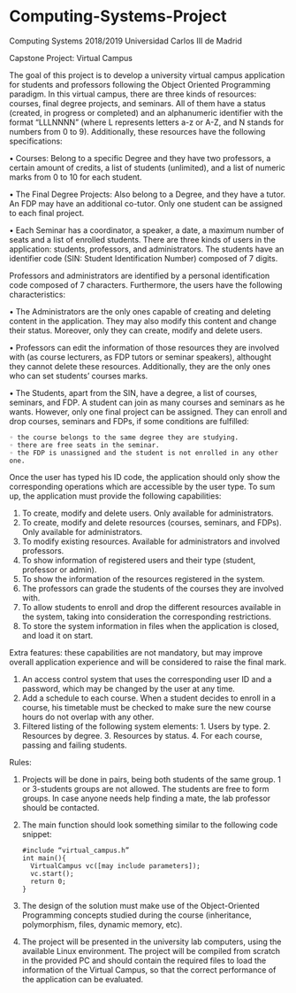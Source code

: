# Computing-Systems-Project

Computing Systems 2018/2019
Universidad Carlos III de Madrid

Capstone Project: Virtual Campus

The   goal   of   this   project   is   to   develop   a   university   virtual   campus   application   for   students   and
professors following the Object Oriented Programming paradigm. In this virtual campus, there are
three kinds of resources: courses, final degree projects, and seminars. All of them have a status
(created, in progress or completed) and an alphanumeric identifier with the format “LLLNNNN”
(where L represents letters a-z or A-Z, and N stands for numbers from 0 to 9). Additionally, these
resources have the following specifications:

• Courses: 
  Belong  to a specific  Degree  and they  have two professors, a certain amount of credits, a list of students (unlimited),   and a 
  list of numeric marks from 0 to 10 for each student.
  
• The  Final Degree Projects: 
  Also belong to a Degree, and they have a tutor. An FDP may 
  have an additional co-tutor. Only one student can be assigned to each final project.
  
• Each Seminar has a coordinator, a speaker, a date, a maximum number of seats and a list of enrolled students. 
There   are   three   kinds   of   users   in   the   application:   students,   professors,   and   administrators.  The
students   have   an   identifier   code   (SIN:   Student   Identification   Number)   composed   of   7   digits.

Professors   and   administrators   are   identified   by   a   personal   identification   code   composed   of   7
characters. Furthermore, the users have the following characteristics:

• The  Administrators are   the   only   ones   capable   of   creating   and   deleting   content   in   the application. They may also modify this content and change their status. Moreover, only they can create, modify and delete users. 

• Professors can edit the information of those resources they are involved with (as course lecturers, as FDP tutors or seminar speakers), althought they cannot delete these resources. Additionally, they are the only ones who can set students’ courses marks. 

• The Students, apart from the SIN, have a degree, a list of courses, seminars, and FDP. A student can join as many courses and seminars as he wants. However, only one final project can be assigned. They can enroll and drop courses, seminars and FDPs, if some  conditions are fulfilled:

    ◦ the course belongs to the same degree they are studying.
    ◦ there are free seats in the seminar.
    ◦ the FDP is unassigned and the student is not enrolled in any other one.

Once the user has typed his ID code, the application should only show the corresponding operations
which are accessible by the user type.
To sum up, the application must provide the following capabilities:

   1) To create, modify and delete users. Only available for administrators.
   2) To create, modify and delete resources (courses, seminars, and FDPs). Only available for administrators.
   3) To modify existing resources. Available for administrators and involved professors.
   4) To show information of registered users and their type (student, professor or admin).
   5) To show the information of the resources registered in the system.
   6) The professors can grade the students of the courses they are involved with.
   7) To allow students to enroll and drop the different resources available in the system, taking into consideration the corresponding restrictions.
   8) To store the system information in files when the application is closed, and load it on start.

Extra features: these capabilities are not mandatory, but may improve overall application experience and will be considered to raise the final mark.

   1. An access control system that uses the corresponding user ID and a password, which may be changed by the user at any time.
   2. Add a schedule to each course. When a student decides to enroll in a course, his timetable must be checked to make sure the new course hours do not overlap with any other.
   3. Filtered listing of the following system elements:
          1. Users by type.
          2. Resources by degree.
          3. Resources by status.
          4. For each course, passing and failing students.

Rules: 

   1. Projects will be done in pairs, being both students of the same group. 1 or 3-students groups are not allowed. The students are free to form groups. In case anyone needs help finding a mate, the lab professor should be contacted.
      
   2. The main function should look something similar to the following code snippet:
     
          #include “virtual_campus.h”
          int main(){
            VirtualCampus vc([may include parameters]);
            vc.start();
            return 0;
          }

   3. The design of the solution must make use of the Object-Oriented Programming concepts studied during the course (inheritance, polymorphism, files, dynamic memory, etc).
   4. The project will be presented in the university lab computers, using the available Linux environment. The project will be compiled from scratch in the provided PC and should contain the required files to load the information of the Virtual Campus, so that the correct performance of the application can be evaluated.
